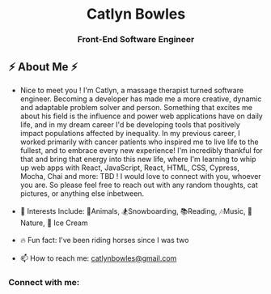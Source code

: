 <h1 align="center"> Catlyn Bowles </h1> 
<h3 align="center">Front-End Software Engineer</h3>

<h2> ⚡ About Me ⚡ </h2>

- Nice to meet you ! I'm Catlyn, a massage therapist turned software engineer. Becoming a developer has made me a more creative, dynamic and adaptable problem solver and person. Something that excites me about his field is the influence and power web applications have on daily life, and in my dream career I'd be developing tools that positively impact populations affected by inequality. In my previous career, I worked primarily with cancer patients who inspired me to live life to the fullest, and to embrace every new experience! I'm incredibly thankful for that and bring that energy into this new life, where I'm learning to whip up web apps with React, JavaScript, React, HTML, CSS, Cypress, Mocha, Chai and more: TBD ! I would love to connect with you, whoever you are. So please feel free to reach out with any random thoughts, cat pictures, or anything else inbetween. <br><br>
- :hibiscus: Interests Include: :wolf:Animals, :snowboarder:Snowboarding, :books:Reading, :notes:Music, :mushroom:Nature, :ice_cream: Ice Cream <br><br>
- :fire: Fun fact: I've been riding horses since I was two <br><br>
- 📫 How to reach me: catlynbowles@gmail.com

### Connect with me: 
